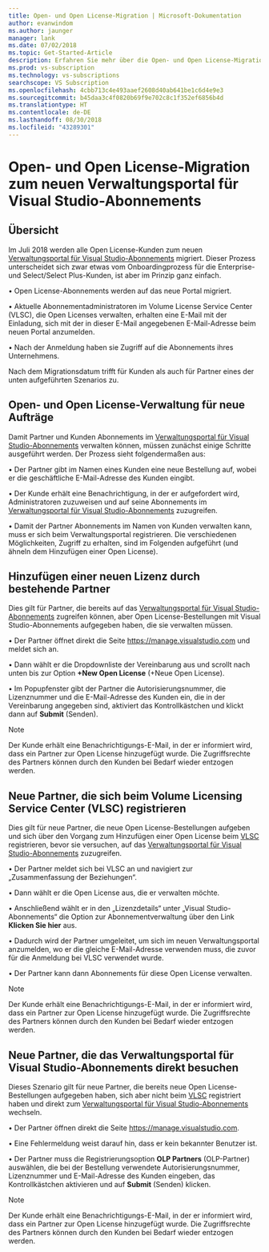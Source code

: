 ```yaml
---
title: Open- und Open License-Migration | Microsoft-Dokumentation
author: evanwindom
ms.author: jaunger
manager: lank
ms.date: 07/02/2018
ms.topic: Get-Started-Article
description: Erfahren Sie mehr über die Open- und Open License-Migration zum Verwaltungsportal für Visual Studio-Abonnements.
ms.prod: vs-subscription
ms.technology: vs-subscriptions
searchscope: VS Subscription
ms.openlocfilehash: 4cbb713c4e493aaef2608d40ab641be1c6d4e9e3
ms.sourcegitcommit: b45daa3c4f0820b69f9e702c8c1f352ef6856b4d
ms.translationtype: HT
ms.contentlocale: de-DE
ms.lasthandoff: 08/30/2018
ms.locfileid: "43289301"
---
```

# <a name="open-and-open-license-migration-to-the-new-visual-studio-subscriptions-administration-portal"></a>Open- und Open License-Migration zum neuen Verwaltungsportal für Visual Studio-Abonnements

## <a name="overview"></a>Übersicht

Im Juli 2018 werden alle Open License-Kunden zum neuen [Verwaltungsportal für Visual Studio-Abonnements](https://manage.visualstudio.com) migriert. Dieser Prozess unterscheidet sich zwar etwas vom Onboardingprozess für die Enterprise- und Select/Select Plus-Kunden, ist aber im Prinzip ganz einfach.

• Open License-Abonnements werden auf das neue Portal migriert.

• Aktuelle Abonnementadministratoren im Volume License Service Center (VLSC), die Open Licenses verwalten, erhalten eine E-Mail mit der Einladung, sich mit der in dieser E-Mail angegebenen E-Mail-Adresse beim neuen Portal anzumelden.

• Nach der Anmeldung haben sie Zugriff auf die Abonnements ihres Unternehmens.

Nach dem Migrationsdatum trifft für Kunden als auch für Partner eines der unten aufgeführten Szenarios zu. 

## <a name="open-and-open-license-management-for-new-orders"></a>Open- und Open License-Verwaltung für neue Aufträge

Damit Partner und Kunden Abonnements im [Verwaltungsportal für Visual Studio-Abonnements](https://manage.visualstudio.com) verwalten können, müssen zunächst einige Schritte ausgeführt werden. Der Prozess sieht folgendermaßen aus: 

• Der Partner gibt im Namen eines Kunden eine neue Bestellung auf, wobei er die geschäftliche E-Mail-Adresse des Kunden eingibt.

• Der Kunde erhält eine Benachrichtigung, in der er aufgefordert wird, Administratoren zuzuweisen und auf seine Abonnements im [Verwaltungsportal für Visual Studio-Abonnements](https://manage.visualstudio.com) zuzugreifen.

• Damit der Partner Abonnements im Namen von Kunden verwalten kann, muss er sich beim Verwaltungsportal registrieren. Die verschiedenen Möglichkeiten, Zugriff zu erhalten, sind im Folgenden aufgeführt (und ähneln dem Hinzufügen einer Open License). 


## <a name="existing-partners-adding-a-new-license"></a>Hinzufügen einer neuen Lizenz durch bestehende Partner

Dies gilt für Partner, die bereits auf das [Verwaltungsportal für Visual Studio-Abonnements](https://manage.visualstudio.com) zugreifen können, aber Open License-Bestellungen mit Visual Studio-Abonnements aufgegeben haben, die sie verwalten müssen. 

• Der Partner öffnet direkt die Seite https://manage.visualstudio.com und meldet sich an.

• Dann wählt er die Dropdownliste der Vereinbarung aus und scrollt nach unten bis zur Option **+New Open License** (+Neue Open License).

• Im Popupfenster gibt der Partner die Autorisierungsnummer, die Lizenznummer und die E-Mail-Adresse des Kunden ein, die in der Vereinbarung angegeben sind, aktiviert das Kontrollkästchen und klickt dann auf **Submit** (Senden).


> [!NOTE]
> Der Kunde erhält eine Benachrichtigungs-E-Mail, in der er informiert wird, dass ein Partner zur Open License hinzugefügt wurde. Die Zugriffsrechte des Partners können durch den Kunden bei Bedarf wieder entzogen werden.

## <a name="new-partners-who-register-on-the-volume-licensing-service-center-vlsc"></a>Neue Partner, die sich beim Volume Licensing Service Center (VLSC) registrieren

Dies gilt für neue Partner, die neue Open License-Bestellungen aufgeben und sich über den Vorgang zum Hinzufügen einer Open License beim [VLSC](https://www.microsoft.com/Licensing/servicecenter/default.aspx) registrieren, bevor sie versuchen, auf das [Verwaltungsportal für Visual Studio-Abonnements](https://manage.visualstudio.com) zuzugreifen. 

• Der Partner meldet sich bei VLSC an und navigiert zur „Zusammenfassung der Beziehungen“. 

• Dann wählt er die Open License aus, die er verwalten möchte.

• Anschließend wählt er in den „Lizenzdetails“ unter „Visual Studio-Abonnements“ die Option zur Abonnementverwaltung über den Link **Klicken Sie hier** aus.

• Dadurch wird der Partner umgeleitet, um sich im neuen Verwaltungsportal anzumelden, wo er die gleiche E-Mail-Adresse verwenden muss, die zuvor für die Anmeldung bei VLSC verwendet wurde.

• Der Partner kann dann Abonnements für diese Open License verwalten.


> [!NOTE]
> Der Kunde erhält eine Benachrichtigungs-E-Mail, in der er informiert wird, dass ein Partner zur Open License hinzugefügt wurde. Die Zugriffsrechte des Partners können durch den Kunden bei Bedarf wieder entzogen werden.

## <a name="new-partners-visiting-the-visual-studio-subscriptions-administration-portal--directly"></a>Neue Partner, die das Verwaltungsportal für Visual Studio-Abonnements direkt besuchen

Dieses Szenario gilt für neue Partner, die bereits neue Open License-Bestellungen aufgegeben haben, sich aber nicht beim [VLSC](https://www.microsoft.com/Licensing/servicecenter/default.aspx) registriert haben und direkt zum [Verwaltungsportal für Visual Studio-Abonnements](https://manage.visualstudio.com) wechseln. 

• Der Partner öffnen direkt die Seite https://manage.visualstudio.com. 

• Eine Fehlermeldung weist darauf hin, dass er kein bekannter Benutzer ist.

• Der Partner muss die Registrierungsoption **OLP Partners** (OLP-Partner) auswählen, die bei der Bestellung verwendete Autorisierungsnummer, Lizenznummer und E-Mail-Adresse des Kunden eingeben, das Kontrollkästchen aktivieren und auf **Submit** (Senden) klicken.


> [!NOTE]
> Der Kunde erhält eine Benachrichtigungs-E-Mail, in der er informiert wird, dass ein Partner zur Open License hinzugefügt wurde. Die Zugriffsrechte des Partners können durch den Kunden bei Bedarf wieder entzogen werden.